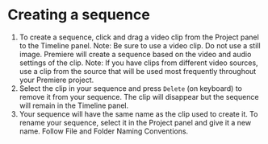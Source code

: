 # Creating a sequence

1. To create a sequence, click and drag a video clip from the Project panel to the Timeline panel. Note: Be sure to use a video clip. Do not use a still image. Premiere will create a sequence based on the video and audio settings of the clip. Note: If you have clips from different video sources, use a clip from the source that will be used most frequently throughout your Premiere project.
2. Select the clip in your sequence and press `Delete` (on keyboard) to remove it from your sequence. The clip will disappear but the sequence will remain in the Timeline panel.
3. Your sequence will have the same name as the clip used to create it. To rename your sequence, select it in the Project panel and give it a new name. Follow File and Folder Naming Conventions.

